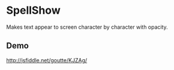 SpellShow
=========

Makes text appear to screen character by character with opacity.

Demo
----

http://jsfiddle.net/goutte/KJZAg/